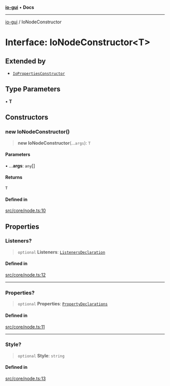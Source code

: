 [**io-gui**](../README.md) • **Docs**

***

[io-gui](../README.md) / IoNodeConstructor

# Interface: IoNodeConstructor\<T\>

## Extended by

- [`IoPropertiesConstructor`](IoPropertiesConstructor.md)

## Type Parameters

• **T**

## Constructors

### new IoNodeConstructor()

> **new IoNodeConstructor**(...`args`): `T`

#### Parameters

• ...**args**: `any`[]

#### Returns

`T`

#### Defined in

[src/core/node.ts:10](https://github.com/io-gui/io/blob/main/src/core/node.ts#L10)

## Properties

### Listeners?

> `optional` **Listeners**: [`ListenersDeclaration`](../type-aliases/ListenersDeclaration.md)

#### Defined in

[src/core/node.ts:12](https://github.com/io-gui/io/blob/main/src/core/node.ts#L12)

***

### Properties?

> `optional` **Properties**: [`PropertyDeclarations`](../type-aliases/PropertyDeclarations.md)

#### Defined in

[src/core/node.ts:11](https://github.com/io-gui/io/blob/main/src/core/node.ts#L11)

***

### Style?

> `optional` **Style**: `string`

#### Defined in

[src/core/node.ts:13](https://github.com/io-gui/io/blob/main/src/core/node.ts#L13)
